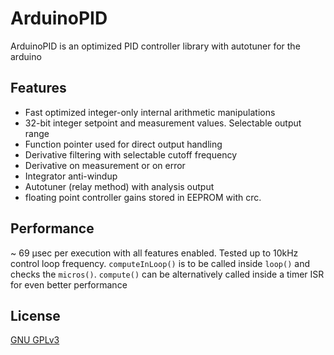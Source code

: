 # ArduinoPID

ArduinoPID is an optimized PID controller library with autotuner for the arduino

## Features

* Fast optimized integer-only internal arithmetic manipulations 
* 32-bit integer setpoint and measurement values. Selectable output range 
* Function pointer used for direct output handling
* Derivative filtering with selectable cutoff frequency
* Derivative on measurement or on error
* Integrator anti-windup
* Autotuner (relay method) with analysis output
* floating point controller gains stored in EEPROM with crc. 


## Performance

~ 69 μsec per execution with all features enabled. Tested up to 10kHz control loop frequency.
```computeInLoop()``` is to be called inside ```loop()``` and checks the ```micros()```.
```compute()``` can be alternatively called inside a timer ISR for even better performance 



## License
[GNU GPLv3](https://choosealicense.com/licenses/gpl-3.0/)
